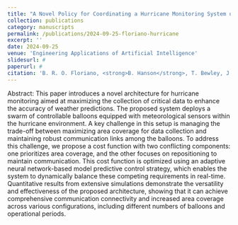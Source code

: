 ```yaml
---
title: "A Novel Policy for Coordinating a Hurricane Monitoring System using a Swarm of Buoyancy-controlled Balloons Trading off Communication and Coverage"
collection: publications
category: manuscripts
permalink: /publications/2024-09-25-floriano-hurricane
excerpt: ''
date: 2024-09-25
venue: 'Engineering Applications of Artificial Intelligence'
slidesurl: #
paperurl: #
citation: 'B. R. O. Floriano, <strong>B. Hanson</strong>, T. Bewley, J. Y. Ishihara, H. C. Ferreira, &quot;A Novel Policy for Coordinating a Hurricane Monitoring System using a Swarm of Buoyancy-controlled Balloons Trading off Communication and Coverage,&quot; Submitted to <i>Engineering Applications of Artificial Intelligence</i>, 2024.'
---
```


Abstract: This paper introduces a novel architecture for hurricane monitoring aimed at maximizing the collection of critical data to enhance the accuracy of weather predictions. The proposed system deploys a swarm of controllable balloons equipped with meteorological sensors within the hurricane environment. A key challenge in this setup is managing the trade-off between maximizing area coverage for data collection and maintaining robust communication links among the balloons. To address this challenge, we propose a cost function with two conflicting components: one prioritizes area coverage, and the other focuses on repositioning to maintain communication. This cost function is optimized using an adaptive neural network-based model predictive control strategy, which enables the system to dynamically balance these competing requirements in real-time. Quantitative results from extensive simulations demonstrate the versatility and effectiveness of the proposed architecture, showing that it can achieve comprehensive communication connectivity and increased area coverage across various configurations, including different numbers of balloons and operational periods.